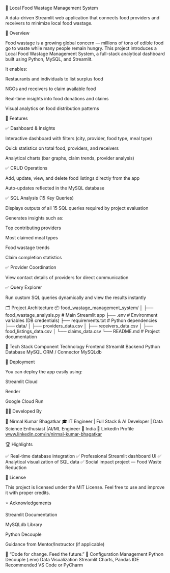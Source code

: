 🍲 Local Food Wastage Management System

A data-driven Streamlit web application that connects food providers and receivers to minimize local food wastage.

📖 Overview

Food wastage is a growing global concern — millions of tons of edible food go to waste while many people remain hungry.
This project introduces a Local Food Wastage Management System, a full-stack analytical dashboard built using Python, MySQL, and Streamlit.

It enables:

Restaurants and individuals to list surplus food

NGOs and receivers to claim available food

Real-time insights into food donations and claims

Visual analytics on food distribution patterns

🧠 Features

✅ Dashboard & Insights

Interactive dashboard with filters (city, provider, food type, meal type)

Quick statistics on total food, providers, and receivers

Analytical charts (bar graphs, claim trends, provider analysis)

✅ CRUD Operations

Add, update, view, and delete food listings directly from the app

Auto-updates reflected in the MySQL database

✅ SQL Analysis (15 Key Queries)

Displays outputs of all 15 SQL queries required by project evaluation

Generates insights such as:

Top contributing providers

Most claimed meal types

Food wastage trends

Claim completion statistics

✅ Provider Coordination

View contact details of providers for direct communication

✅ Query Explorer

Run custom SQL queries dynamically and view the results instantly

🗂️ Project Architecture
📦 food_wastage_management_system/
│
├── food_wastage_analysis.py     # Main Streamlit app
├── .env                         # Environment variables (DB credentials)
├── requirements.txt              # Python dependencies
├── data/
│   ├── providers_data.csv
│   ├── receivers_data.csv
│   ├── food_listings_data.csv
│   └── claims_data.csv
└── README.md                    # Project documentation

🧰 Tech Stack
Component	Technology
Frontend	Streamlit
Backend	Python
Database	MySQL
ORM / Connector	MySQLdb



🚀 Deployment

You can deploy the app easily using:

Streamlit Cloud

Render

Google Cloud Run


🧑‍💻 Developed By

👤 Nirmal Kumar Bhagatkar
🎓 IT Engineer | Full Stack & AI Developer | Data Science Enthusiast |AI/ML Engineer
📍 India
💼 LinkedIn Profile
 www.linkedin.com/in/nirmal-kumar-bhagatkar

🏆 Highlights

✅ Real-time database integration
✅ Professional Streamlit dashboard UI
✅ Analytical visualization of SQL data
✅ Social impact project — Food Waste Reduction


📜 License

This project is licensed under the MIT License.
Feel free to use and improve it with proper credits.

⭐ Acknowledgements

Streamlit Documentation

MySQLdb Library

Python Decouple

Guidance from Mentor/Instructor (if applicable)

💬 “Code for change. Feed the future.” 🌱
Configuration Management	Python Decouple (.env)
Data Visualization	Streamlit Charts, Pandas
IDE Recommended	VS Code or PyCharm
